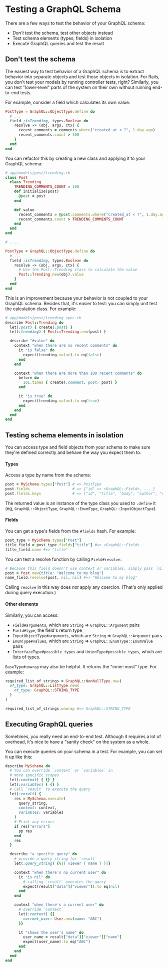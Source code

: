 # Testing a GraphQL Schema

There are a few ways to test the behavior of your GraphQL schema:

- _Don't_ test the schema, test other objects instead
- Test schema elements (types, fields) in isolation
- Execute GraphQL queries and test the result


## Don't test the schema

The easiest way to test behavior of a GraphQL schema is to extract behavior into separate objects and test those objects in isolation. For Rails, you don't test your models by running controller tests, right? Similarly, you can test "lower-level" parts of the system on their own without running end-to-end tests.

For example, consider a field which calculates its own value:

```ruby
PostType = GraphQL::ObjectType.define do
  # ...
  field :isTrending, types.Boolean do
    resolve -> (obj, args, ctx) {
      recent_comments = comments.where("created_at < ?", 1.day.ago)
      recent_comments.count > 100
    }
  end
end
```

You can refactor this by creating a new class and applying it to your GraphQL schema:

```ruby
# app/models/post/trending.rb
class Post
  class Trending
    TRENDING_COMMENTS_COUNT = 100
    def initialize(post)
      @post = post
    end

    def value
      recent_comments = @post.comments.where("created_at < ?", 1.day.ago)
      recent_comments.count > TRENDING_COMMENTS_COUNT       
    end
  end
end

# ....

PostType = GraphQL::ObjectType.define do
  # ...
  field :isTrending, types.Boolean do
    resolve -> (obj, args, ctx) {
      # Use the Post::Trending class to calculate the value
      Post::Trending.new(obj).value
    }
  end
end
```

This is an improvement because your behavior is not coupled to your GraphQL schema. Besides that, it's easier to test: you can simply unit test the calculation class. For example:

```ruby
# app/models/post/trending_spec.rb
describe Post::Trending do
  let(:post) { create(:post) }
  let(:trending) { Post::Trending.new(post) }

  describe "#value" do
    context "when there are no recent comments" do
      it "is false" do
        expect(trending.value).to eq(false)
      end
    end

    context "when there are more than 100 recent comments" do
      before do
        101.times { create(:comment, post: post) }
      end

      it "is true" do
        expect(trending.value).to eq(true)
      end
    end
  end
end
```

## Testing schema elements in isolation

You can access type and field objects from your schema to make sure they're defined correctly and behave the way you expect them to.

#### Types

Access a type by name from the schema:

```ruby
post = MySchema.types["Post"] # => PostType
post.fields                   # => {"id" => <GraphQL::Field>, ... }
post.fields.keys              # => ["id", "title", "body", "author", "comments"]
```

The returned value is an instance of the type class you used to `.define` it (eg, `GraphQL::ObjectType`, `GraphQL::EnumType`, `GraphQL::InputObjectType`).

#### Fields

You can get a type's fields from the `#fields` hash. For example:

```ruby
post_type = MySchema.types["Post"]
title_field = post_type.fields["title"] #=> <GraphQL::Field>
title_field.name #=> "title"
```

You can test a resolve function by calling `Field#resolve`:

```ruby
# Because this field doesn't use context or variables, simply pass `nil`
post = Post.new(title: "Welcome to my blog")
name_field.resolve(post, nil, nil) #=> "Welcome to my blog"
```

Calling `resolve` in this way does _not_ apply any coercion. (That's only applied during query execution.)

#### Other elements

Similarly, you can access:

- `Field#arguments`, which are `String` => `GraphQL::Argument` pairs
- `Field#type`, the field's return type
- `InputObjectType#arguments`, which are `String` => `GraphQL::Argument` pairs
- `EnumType#values`, which are `String` => `GraphQL::EnumType::EnumValue` pairs
- `InterfaceType#possible_types` and `UnionType#possible_types`, which are lists of types.

`BaseType#unwrap` may also be helpful. It returns the "inner-most" type. For example:

```ruby
required_list_of_strings = GraphQL::NonNullType.new(
  of_type: GraphQL::ListType.new(
    of_type: GraphQL::STRING_TYPE
  )
)

required_list_of_strings.unwrap #=> GraphQL::STRING_TYPE
```

## Executing GraphQL queries

Sometimes, you really need an end-to-end test. Although it requires a lot of overhead, it's nice to have a "sanity check" on the system as a whole.

You can execute queries on your schema in a test. For example, you can set it up like this:

```ruby
describe MySchema do
  # You can override `context` or `variables` in
  # more specific scopes
  let(:context) { {} }
  let(:variables) { {} }
  # Call `result` to execute the query
  let(:result) {
    res = MySchema.execute(
      query_string,
      context: context,
      variables: variables
    )
    # Print any errors
    if res["errors"]
      pp res
    end
    res
  }

  describe "a specific query" do
    # provide a query string for `result`
    let(:query_string) {%|{ viewer { name } }|}

    context "when there's no current user" do
      it "is nil" do
        # calling `result` executes the query
        expect(result["data"]["viewer"]).to eq(nil)
      end
    end

    context "when there's a current user" do
      # override `context`
      let(:context) {{
        current_user: User.new(name: "ABC")
      }}

      it "shows the user's name" do
        user_name = result["data"]["viewer"]["name"]
        expect(user_name).to eq("ABC")
      end
    end
  end
end
```
